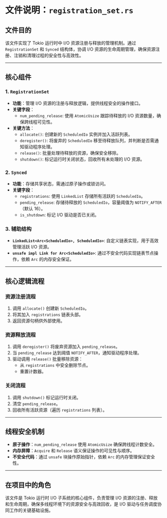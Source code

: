 # 文件说明：`registration_set.rs`

## 文件目的
该文件实现了 Tokio 运行时中 I/O 资源注册与释放的管理机制。通过 `RegistrationSet` 和 `Synced` 结构体，协调 I/O 资源的生命周期管理，确保资源注册、注销和清理过程的安全性与高效性。

---

## 核心组件

### 1. `RegistrationSet`
- **功能**：管理 I/O 资源的注册与释放逻辑，提供线程安全的操作接口。
- **关键字段**：
  - `num_pending_release`: 使用 `AtomicUsize` 跟踪待释放的 I/O 资源数量，确保跨线程可见性。
- **关键方法**：
  - `allocate()`: 创建新的 `ScheduledIo` 实例并加入活跃列表。
  - `deregister()`: 将废弃的 `ScheduledIo` 移至待释放队列，并判断是否需通知驱动程序处理。
  - `release()`: 批量处理待释放的资源，确保安全移除。
  - `shutdown()`: 标记运行时关闭状态，回收所有未处理的 I/O 资源。

### 2. `Synced`
- **功能**：存储共享状态，需通过原子操作或锁访问。
- **关键字段**：
  - `registrations`: 使用 `LinkedList` 存储所有活跃的 `ScheduledIo`。
  - `pending_release`: 存储待释放的 `ScheduledIo`，容量阈值为 `NOTIFY_AFTER`（默认 16）。
  - `is_shutdown`: 标记 I/O 驱动是否已关闭。

### 3. 辅助结构
- **`LinkedList<Arc<ScheduledIo>, ScheduledIo>`**: 自定义链表实现，用于高效管理活跃 I/O 资源。
- **`unsafe impl Link for Arc<ScheduledIo>`**: 通过不安全代码实现链表节点操作，依赖 `Arc` 的内存安全保证。

---

## 核心逻辑流程

### 资源注册流程
1. 调用 `allocate()` 创建新 `ScheduledIo`。
2. 将其加入 `registrations` 链表头部。
3. 返回资源句柄供外部使用。

### 资源释放流程
1. 调用 `deregister()` 将废弃资源加入 `pending_release`。
2. 当 `pending_release` 达到阈值 `NOTIFY_AFTER`，通知驱动程序处理。
3. 驱动调用 `release()` 批量移除资源：
   - 从 `registrations` 中安全删除节点。
   - 重置计数器。

### 关闭流程
1. 调用 `shutdown()` 标记运行时关闭。
2. 清空 `pending_release`。
3. 回收所有活跃资源（遍历 `registrations` 列表）。

---

## 线程安全机制
- **原子操作**：`num_pending_release` 使用 `AtomicUsize` 确保跨线程计数安全。
- **内存屏障**：`Acquire` 和 `Release` 语义保证操作的可见性与顺序。
- **不安全代码**：通过 `unsafe` 块操作原始指针，依赖 `Arc` 的内存管理保证安全性。

---

## 在项目中的角色
该文件是 Tokio 运行时 I/O 子系统的核心组件，负责管理 I/O 资源的注册、释放和生命周期，确保多线程环境下的资源安全与高效回收，是 I/O 驱动与任务调度协同工作的关键基础设施。

